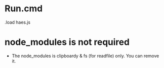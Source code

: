 # Run.cmd
.load haes.js

# node_modules is not required
- The node_modules is clipboardy & fs (for readfile) only. You can remove it.